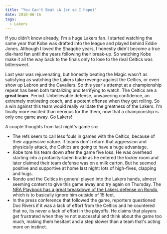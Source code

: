 ```yaml
---
title: "You Can't Beat LA (or so I hope)"
date: 2010-06-16
tags:
  - Lakers
---
```


If you didn't know already, I'm a huge Lakers fan. I started watching the same year that Kobe was drafted into the league and played behind Eddie Jones. Although I loved the Shaqobe years, I honestly didn't become a true die-hard fan until the years following their break-up. So watching Kobe make it all the way back to the finals only to lose to the rival Celtics was bittersweet.

Last year was rejuvenating, but honestly beating the Magic wasn't as satisfying as watching the Lakers take revenge against the Celtics, or even show up Lebron and the Cavaliers. So this year's attempt at a championship repeat has been both tantalizing and terrifying to watch. The Celtics are a **great team**. Period. Unbelievable defense, unwavering confidence, an extremely motivating coach, and a potent offense when they get rolling. So a win against this team would really validate the greatness of the Lakers. I'm finally more excited than nervous for the them, now that a championship is only one game away. Go Lakers!

A couple thoughts from last night's game six:

- The refs seem to call less fouls in games with the Celtics, because of their aggressive nature. If teams don't return that aggression and physically attack, the Celtics are going to have a huge advantage.
- Kobe tore his team down after the game five loss. He was overhead starting into a profanity-laden tirade as he entered the locker room and later claimed their team defense was on a milk carton. But he seemed positive and supportive at home last night: lots of high-fives, clapping and hugs.
- Rondo and the Celtics in general played into the Lakers hands, almost seeming content to give this game away and try again on Thursday. The [NBA Playbook has a great breakdown of the Lakers defense on Rondo](http://nbaplaybook.com/2010/06/16/how-the-lakers-stopped-rajon-rondo-and-how-he-can-counter/), which is to basically ignore him outside of 15 feet.
- In the press conference that followed the game, reporters questioned Doc Rivers if it was a lack of effort from the Celtics and he countered that no, its never a lack of effort in the playoffs. He claims that players get frustrated when they're not successful and think about the game too much, making them hesitant and a step slower than a team that's acting more on instinct.
